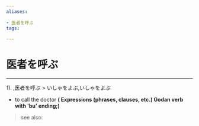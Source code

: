 ```yaml
---
aliases:
    
- 医者を呼ぶ
tags:
    
---
```


# 医者を呼ぶ
---
1).
,医者を呼ぶ > いしゃをよぶ,いしゃをよぶ

- to call the doctor
**( Expressions (phrases, clauses, etc.) Godan verb with 'bu' ending;)**
> see also: 
            